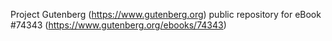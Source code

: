 Project Gutenberg (https://www.gutenberg.org) public repository for eBook #74343 (https://www.gutenberg.org/ebooks/74343)
